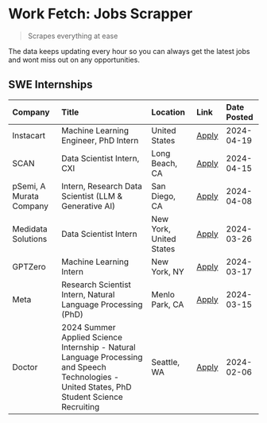 # Work Fetch: Jobs Scrapper
> Scrapes everything at ease

The data keeps updating every hour so you can always get the latest jobs and wont miss out on any opportunities.

## SWE Internships
<!--START_SECTION:workfetch-->
| Company                 | Title                                                                                                                                        | Location                | Link                                                                                                                                                                                                                                                                                                                                                 | Date Posted   |
|:------------------------|:---------------------------------------------------------------------------------------------------------------------------------------------|:------------------------|:-----------------------------------------------------------------------------------------------------------------------------------------------------------------------------------------------------------------------------------------------------------------------------------------------------------------------------------------------------|:--------------|
| Instacart               | Machine Learning Engineer, PhD Intern                                                                                                        | United States           | [Apply](https://www.linkedin.com/jobs/view/machine-learning-engineer-phd-intern-at-instacart-3901991739?position=3&pageNum=0&refId=jZeg29PSNA%2F7k4tX9bx2zw%3D%3D&trackingId=pf0JgtBM0jwyskkg9l2CZw%3D%3D&trk=public_jobs_jserp-result_search-card)                                                                                                  | 2024-04-19    |
| SCAN                    | Data Scientist Intern, CXI                                                                                                                   | Long Beach, CA          | [Apply](https://www.linkedin.com/jobs/view/data-scientist-intern-cxi-at-scan-3899690492?position=9&pageNum=0&refId=jZeg29PSNA%2F7k4tX9bx2zw%3D%3D&trackingId=3R2NZkD%2B%2FAhpg9ALScKK9g%3D%3D&trk=public_jobs_jserp-result_search-card)                                                                                                              | 2024-04-15    |
| pSemi, A Murata Company | Intern, Research Data Scientist (LLM & Generative AI)                                                                                        | San Diego, CA           | [Apply](https://www.linkedin.com/jobs/view/intern-research-data-scientist-llm-generative-ai-at-psemi-a-murata-company-3887074168?position=4&pageNum=0&refId=jZeg29PSNA%2F7k4tX9bx2zw%3D%3D&trackingId=BMhmNmtsNjPV95FO07MoeA%3D%3D&trk=public_jobs_jserp-result_search-card)                                                                         | 2024-04-08    |
| Medidata Solutions      | Data Scientist Intern                                                                                                                        | New York, United States | [Apply](https://www.linkedin.com/jobs/view/data-scientist-intern-at-medidata-solutions-3810253704?position=2&pageNum=0&refId=jZeg29PSNA%2F7k4tX9bx2zw%3D%3D&trackingId=O%2BdoW%2Bv4pPdvuCkV1l5vTw%3D%3D&trk=public_jobs_jserp-result_search-card)                                                                                                    | 2024-03-26    |
| GPTZero                 | Machine Learning Intern                                                                                                                      | New York, NY            | [Apply](https://www.linkedin.com/jobs/view/machine-learning-intern-at-gptzero-3860723963?position=8&pageNum=0&refId=jZeg29PSNA%2F7k4tX9bx2zw%3D%3D&trackingId=FBdVwVA5XAmCOn%2FAEVhWqA%3D%3D&trk=public_jobs_jserp-result_search-card)                                                                                                               | 2024-03-17    |
| Meta                    | Research Scientist Intern, Natural Language Processing (PhD)                                                                                 | Menlo Park, CA          | [Apply](https://www.linkedin.com/jobs/view/research-scientist-intern-natural-language-processing-phd-at-meta-3858718375?position=6&pageNum=0&refId=jZeg29PSNA%2F7k4tX9bx2zw%3D%3D&trackingId=Gu1YVscoucqPiD5Sx0ATzA%3D%3D&trk=public_jobs_jserp-result_search-card)                                                                                  | 2024-03-15    |
| Doctor                  | 2024 Summer Applied Science Internship - Natural Language Processing and Speech Technologies - United States, PhD Student Science Recruiting | Seattle, WA             | [Apply](https://www.linkedin.com/jobs/view/2024-summer-applied-science-internship-natural-language-processing-and-speech-technologies-united-states-phd-student-science-recruiting-at-doctor-3819405754?position=10&pageNum=0&refId=jZeg29PSNA%2F7k4tX9bx2zw%3D%3D&trackingId=MutBgg6lqH88mvXh4uDozg%3D%3D&trk=public_jobs_jserp-result_search-card) | 2024-02-06    |
<!--END_SECTION:workfetch-->
